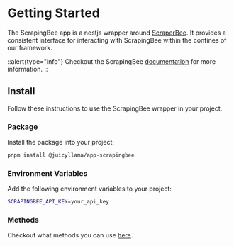 # Getting Started

The ScrapingBee app is a nestjs wrapper around [ScraperBee](https://www.scrapingbee.com/). It provides a consistent interface for interacting with ScrapingBee within the confines of our framework.

::alert{type="info"}
Checkout the ScrapingBee [documentation](https://www.scrapingbee.com/documentation/) for more information.
::

## Install

Follow these instructions to use the ScrapingBee wrapper in your project.

### Package

Install the package into your project:

```bash
pnpm install @juicyllama/app-scrapingbee
```

### Environment Variables

Add the following environment variables to your project:

```bash
SCRAPINGBEE_API_KEY=your_api_key
```

### Methods

Checkout what methods you can use [here](/apps/scrapingbee/methods/readme).
